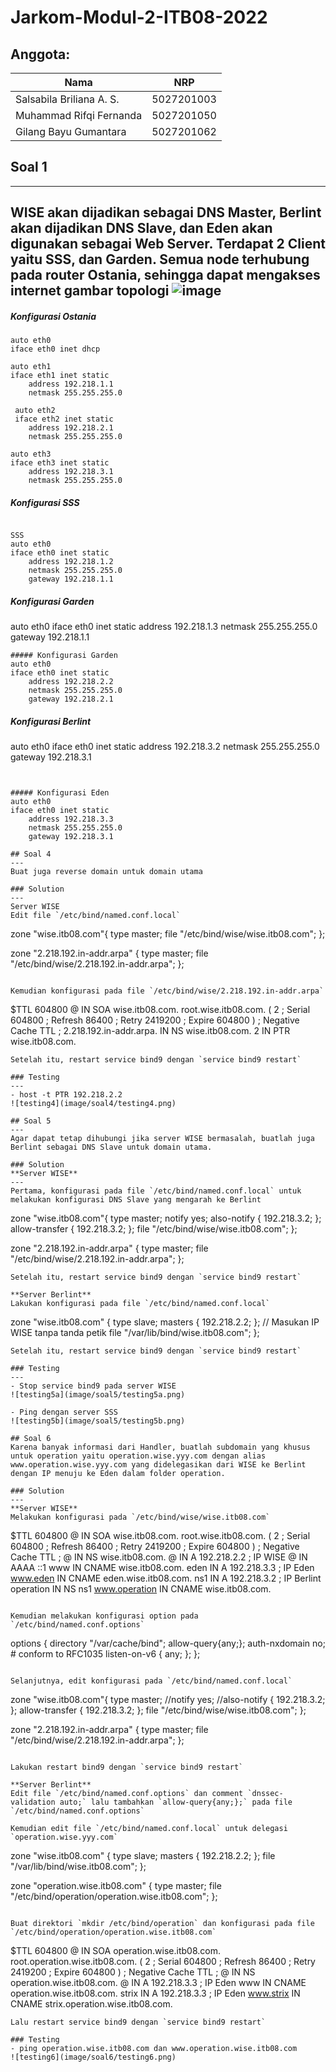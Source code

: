 # Jarkom-Modul-2-ITB08-2022
## Anggota:
| Nama                      | NRP        |
|---------------------------|------------|
| Salsabila Briliana A. S.  | 5027201003 |
| Muhammad Rifqi Fernanda   | 5027201050 |
| Gilang Bayu Gumantara     | 5027201062 | 

## Soal 1 
---
WISE akan dijadikan sebagai DNS Master, Berlint akan dijadikan DNS Slave, dan Eden akan digunakan sebagai Web Server. Terdapat 2 Client yaitu SSS, dan Garden. Semua node terhubung pada router Ostania, sehingga dapat mengakses internet 
               gambar topologi
![image](https://user-images.githubusercontent.com/90242686/198825007-543a3982-aa4c-4592-91d2-1ccc5e830c0a.png)
---
##### Konfigurasi Ostania
```
auto eth0
iface eth0 inet dhcp

auto eth1
iface eth1 inet static
	address 192.218.1.1
	netmask 255.255.255.0

 auto eth2
 iface eth2 inet static
	address 192.218.2.1
	netmask 255.255.255.0

auto eth3
iface eth3 inet static
	address 192.218.3.1
	netmask 255.255.255.0
```
##### Konfigurasi SSS
```

SSS
auto eth0
iface eth0 inet static
	address 192.218.1.2
	netmask 255.255.255.0
	gateway 192.218.1.1 
```
##### Konfigurasi Garden
auto eth0
iface eth0 inet static
	address 192.218.1.3
	netmask 255.255.255.0
	gateway 192.218.1.1
```
##### Konfigurasi Garden
auto eth0
iface eth0 inet static
	address 192.218.2.2
	netmask 255.255.255.0
	gateway 192.218.2.1
```
##### Konfigurasi Berlint
auto eth0
iface eth0 inet static
	address 192.218.3.2
	netmask 255.255.255.0
	gateway 192.218.3.1
```


##### Konfigurasi Eden
auto eth0
iface eth0 inet static
	address 192.218.3.3
	netmask 255.255.255.0
	gateway 192.218.3.1

## Soal 4
---
Buat juga reverse domain untuk domain utama

### Solution
---
Server WISE
Edit file `/etc/bind/named.conf.local` 

```
zone "wise.itb08.com"{
        type master;
        file "/etc/bind/wise/wise.itb08.com";
};

zone "2.218.192.in-addr.arpa" {
        type master;
        file "/etc/bind/wise/2.218.192.in-addr.arpa";
};
```

Kemudian konfigurasi pada file `/etc/bind/wise/2.218.192.in-addr.arpa`

```
$TTL    604800
@       IN      SOA     wise.itb08.com. root.wise.itb08.com. (
                              2         ; Serial
                         604800         ; Refresh
                          86400         ; Retry
                        2419200         ; Expire
                         604800 )       ; Negative Cache TTL
;
2.218.192.in-addr.arpa.   IN      NS      wise.itb08.com.
2                       IN      PTR     wise.itb08.com.
```
Setelah itu, restart service bind9 dengan `service bind9 restart`

### Testing
---
- host -t PTR 192.218.2.2
![testing4](image/soal4/testing4.png)

## Soal 5
---
Agar dapat tetap dihubungi jika server WISE bermasalah, buatlah juga Berlint sebagai DNS Slave untuk domain utama.

### Solution
**Server WISE**
---
Pertama, konfigurasi pada file `/etc/bind/named.conf.local` untuk melakukan konfigurasi DNS Slave yang mengarah ke Berlint

```
zone "wise.itb08.com"{
        type master;
 	notify yes;
        also-notify { 192.218.3.2; };
        allow-transfer { 192.218.3.2; };
        file "/etc/bind/wise/wise.itb08.com";
};

zone "2.218.192.in-addr.arpa" {
        type master;
        file "/etc/bind/wise/2.218.192.in-addr.arpa";
};
```
Setelah itu, restart service bind9 dengan `service bind9 restart` 

**Server Berlint**
Lakukan konfigurasi pada file `/etc/bind/named.conf.local` 

```
zone "wise.itb08.com" {
    type slave;
    masters { 192.218.2.2; }; // Masukan IP WISE tanpa tanda petik
    file "/var/lib/bind/wise.itb08.com";
};
```
Setelah itu, restart service bind9 dengan `service bind9 restart` 

### Testing
---
- Stop service bind9 pada server WISE
![testing5a](image/soal5/testing5a.png)

- Ping dengan server SSS
![testing5b](image/soal5/testing5b.png)

## Soal 6
Karena banyak informasi dari Handler, buatlah subdomain yang khusus untuk operation yaitu operation.wise.yyy.com dengan alias www.operation.wise.yyy.com yang didelegasikan dari WISE ke Berlint dengan IP menuju ke Eden dalam folder operation.

### Solution
---
**Server WISE**
Melakukan konfigurasi pada `/etc/bind/wise/wise.itb08.com`

```
$TTL    604800
@       IN      SOA     wise.itb08.com. root.wise.itb08.com. (
                              2         ; Serial
                         604800         ; Refresh
                          86400         ; Retry
                        2419200         ; Expire
                         604800 )       ; Negative Cache TTL
;
@             IN      NS      wise.itb08.com.
@             IN      A       192.218.2.2 ; IP WISE
@             IN      AAAA    ::1
www           IN      CNAME   wise.itb08.com.
eden          IN      A       192.218.3.3 ; IP Eden
www.eden      IN      CNAME   eden.wise.itb08.com.
ns1           IN      A       192.218.3.2 ; IP Berlint
operation     IN      NS      ns1
www.operation IN      CNAME   wise.itb08.com.
```

Kemudian melakukan konfigurasi option pada `/etc/bind/named.conf.options`

```
options {
        directory \"/var/cache/bind\";
        allow-query{any;};
        auth-nxdomain no;    # conform to RFC1035
        listen-on-v6 { any; };
};
```

Selanjutnya, edit konfigurasi pada `/etc/bind/named.conf.local`

```
zone "wise.itb08.com"{
        type master;
 	    //notify yes;
        //also-notify { 192.218.3.2; };
        allow-transfer { 192.218.3.2; };
        file "/etc/bind/wise/wise.itb08.com";
};

zone "2.218.192.in-addr.arpa" {
        type master;
        file "/etc/bind/wise/2.218.192.in-addr.arpa";
};
```

Lakukan restart bind9 dengan `service bind9 restart`

**Server Berlint**
Edit file `/etc/bind/named.conf.options` dan comment `dnssec-validation auto;` lalu tambahkan `allow-query{any;};` pada file `/etc/bind/named.conf.options`

Kemudian edit file `/etc/bind/named.conf.local` untuk delegasi `operation.wise.yyy.com`

```
zone "wise.itb08.com" {
    type slave;
    masters { 192.218.2.2; }; 
    file "/var/lib/bind/wise.itb08.com";
};

zone "operation.wise.itb08.com" {
	type master;
	file "/etc/bind/operation/operation.wise.itb08.com";
};
```

Buat direktori `mkdir /etc/bind/operation` dan konfigurasi pada file `/etc/bind/operation/operation.wise.itb08.com`

```
$TTL    604800
@       IN      SOA     operation.wise.itb08.com. root.operation.wise.itb08.com. (
                              2         ; Serial
                         604800         ; Refresh
                          86400         ; Retry
                        2419200         ; Expire
                         604800 )       ; Negative Cache TTL
;
@          IN      NS      operation.wise.itb08.com.
@          IN      A       192.218.3.3 ; IP Eden
www        IN      CNAME   operation.wise.itb08.com.
strix      IN      A       192.218.3.3 ; IP Eden
www.strix  IN      CNAME   strix.operation.wise.itb08.com.
```
Lalu restart service bind9 dengan `service bind9 restart`

### Testing
- ping operation.wise.itb08.com dan www.operation.wise.itb08.com
![testing6](image/soal6/testing6.png)
